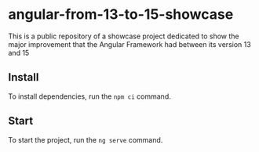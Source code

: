 # angular-from-13-to-15-showcase
This is a public repository of a showcase project dedicated to show the major improvement that the Angular Framework had between its version 13 and 15 

## Install
To install dependencies, run the `npm ci` command.

## Start
To start the project, run the `ng serve` command.

